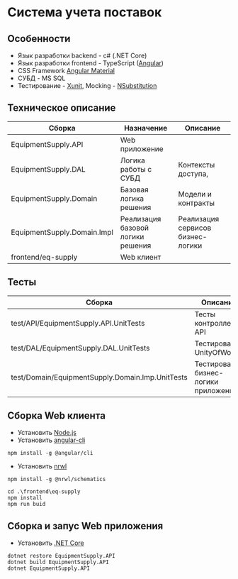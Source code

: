 # Система учета поставок


## Особенности

  - Язык разработки backend - c# (.NET Core)
  - Язык разработки frontend - TypeScript ([Angular](https://angular.io/))
  - CSS Framework [Angular Material](https://material.angular.io/)
  - СУБД - MS SQL
  - Тестирование - [Xunit](https://xunit.github.io/ "Xunit"), Mocking - [NSubstitution](http://nsubstitute.github.io/help/getting-started/ "NSubstitution")

## Техническое описание
| Сборка | Назначение  | Описание  |
|--|--|--|
| EquipmentSupply.API |Web приложение  | |
| EquipmentSupply.DAL |Логика работы с СУБД | Контексты доступа,  |
| EquipmentSupply.Domain | Базовая логика решения | Модели и контракты  |
| EquipmentSupply.Domain.Impl | Реализация базовой логики решения | Реализация сервисов бизнес-логики  |
| frontend/eq-supply| Web клиент | ||

## Тесты
|  Сборка  | Описание  |
| ------------ | ------------ |
|  test/API/EquipmentSupply.API.UnitTests | Тесты контроллеров API   |
| test/DAL/EquipmentSupply.DAL.UnitTests  | Тестирование UnityOfWork   |
| test/Domain/EquipmentSupply.Domain.Imp.UnitTests | Тестирование бизнес-логики приложения ||


## Сборка Web клиента

- Установить [Node.js](https://nodejs.org/ "Node.js")
- Установить [angular-cli](https://cli.angular.io/ "angular-cli")
```
npm install -g @angular/cli
```
- Установить [nrwl](https://nrwl.io/nx "nrwl")
```
npm install -g @nrwl/schematics
```
```
cd .\frontend\eq-supply
npm install
npm run buid
```

## Сборка и запус Web приложения

- Установить [.NET Core](https://www.microsoft.com/net/download ".NET Core")
```
dotnet restore EquipmentSupply.API
dotnet build EquipmentSupply.API
dotnet EquipmentSupply.API
```
